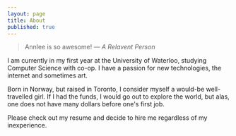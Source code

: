 ```yaml
---
layout: page
title: About
published: true
---
```


  > Annlee is so awesome!
  <cite>&mdash; A Relavent Person</cite>
  
  I am currently in my first year at the University of Waterloo, studying Computer Science with co-op. I have a passion for new technologies, the internet and sometimes art. 
  
  Born in Norway, but raised in Toronto, I consider myself a would-be well-travelled girl. If I had the funds, I would go out to explore the world, but alas, one does not have many dollars before one's first job. 
  
  Please check out my resume and decide to hire me regardless of my inexperience. 

